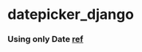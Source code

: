 # datepicker_django
### Using only Date [ref](https://tempusdominus.github.io/bootstrap-4/Usage/#date-only)
